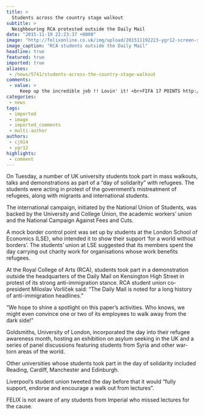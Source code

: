 ```yaml
---
title: >
  Students across the country stage walkout
subtitle: >
  Neighbouring RCA protested outside the Daily Mail
date: "2015-11-19 22:23:37 +0000"
image: "http://felixonline.co.uk/img/upload/201511192223-ygr12-screen-shot-2015-11-19-at-19.37.28.png"
image_caption: "RCA students outside the Daily Mail"
headline: true
featured: true
imported: true
aliases:
 - /news/5741/students-across-the-country-stage-walkout
comments:
 - value: >
     Keep up the incredible job !! Lovin' it! <br>FIFA 17 POINTS http://www.sgdirectory.sg/nfl-17-coins-touch-upon/
categories:
 - news
tags:
 - imported
 - image
 - imported_comments
 - multi-author
authors:
 - cj914
 - ygr12
highlights:
 - comment
---
```


On Tuesday, a number of UK university students took part in mass walkouts, talks and demonstrations as part of a “day of solidarity” with refugees. The students were acting in protest of the government’s mistreatment of refugees, along with migrants and international students.

The international campaign, initiated by the National Union of Students, was backed by the University and College Union, the academic workers’ union and the National Campaign Against Fees and Cuts.

A mock border control point was set up by students at the London School of Economics (LSE), who intended it to show their support ‘for a world without borders’. The students’ union at LSE suggested that its members spent the day carrying out charity work for organisations whose work benefits refugees.

At the Royal College of Arts (RCA), students took part in a demonstration outside the headquarters of the Daily Mail on Kensington High Street in protest of its strong anti-immigration stance. RCA student union co-president Miloslav Vorlíček said: “The Daily Mail is noted for a long history of anti-immigration headlines.”

“We hope to shine a spotlight on this paper’s activities. Who knows, we might even convince one or two of its employees to walk away from the dark side!”

Goldsmiths, University of London, incorporated the day into their refugee awareness month, hosting an exhibition on asylum seeking in the UK and a series of panel discussions featuring students from Syria and other war-torn areas of the world.

Other universities whose students took part in the day of solidarity included Reading, Cardiff, Manchester and Edinburgh.

Liverpool’s student union tweeted the day before that it would “fully support, endorse and encourage a walk out from lectures”.

FELIX is not aware of any students from Imperial who missed lectures for the cause.
